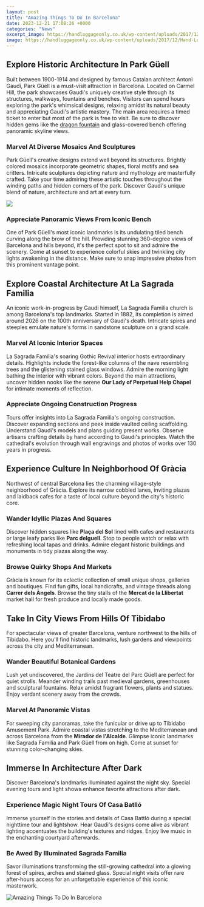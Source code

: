 ```yaml
---
layout: post
title: "Amazing Things To Do In Barcelona"
date: 2023-12-21 17:08:26 +0000
categories: "News"
excerpt_image: https://handluggageonly.co.uk/wp-content/uploads/2017/12/Hand-Luggage-Only-12-4.jpg
image: https://handluggageonly.co.uk/wp-content/uploads/2017/12/Hand-Luggage-Only-12-4.jpg
---
```


## Explore Historic Architecture In Park Güell
Built between 1900-1914 and designed by famous Catalan architect Antoni Gaudi, Park Güell is a must-visit attraction in Barcelona. Located on Carmel Hill, the park showcases Gaudi's uniquely creative style through its structures, walkways, fountains and benches. Visitors can spend hours exploring the park's whimsical designs, relaxing amidst its natural beauty and appreciating Gaudi's artistic mastery. The main area requires a timed ticket to enter but most of the park is free to visit. Be sure to discover hidden gems like the [dragon fountain](https://ustoday.github.io/2024-01-08-albert-einstein-et-le-d-xe9veloppement-des-armes-atomiques/) and glass-covered bench offering panoramic skyline views.
### Marvel At Diverse Mosaics And Sculptures
Park Güell's creative designs extend well beyond its structures. Brightly colored mosaics incorporate geometric shapes, floral motifs and sea critters. Intricate sculptures depicting nature and mythology are masterfully crafted. Take your time admiring these artistic touches throughout the winding paths and hidden corners of the park. Discover Gaudi's unique blend of nature, architecture and art at every turn.

![](https://handluggageonly.co.uk/wp-content/uploads/2017/12/Hand-Luggage-Only-19-2.jpg)
### Appreciate Panoramic Views From Iconic Bench
One of Park Güell's most iconic landmarks is its undulating tiled bench curving along the brow of the hill. Providing stunning 360-degree views of Barcelona and hills beyond, it's the perfect spot to sit and admire the scenery. Come at sunset to experience colorful skies and twinkling city lights awakening in the distance. Make sure to snap impressive photos from this prominent vantage point.  
## Explore Coastal Architecture At La Sagrada Familia
An iconic work-in-progress by Gaudi himself, La Sagrada Familia church is among Barcelona's top landmarks. Started in 1882, its completion is aimed around 2026 on the 100th anniversary of Gaudi's death. Intricate spires and steeples emulate nature's forms in sandstone sculpture on a grand scale.
### Marvel At Iconic Interior Spaces
La Sagrada Familia's soaring Gothic Revival interior hosts extraordinary details. Highlights include the forest-like columns of the nave resembling trees and the glistening stained glass windows. Admire the morning light bathing the interior with vibrant colors. Beyond the main attractions, uncover hidden nooks like the serene **Our Lady of Perpetual Help Chapel** for intimate moments of reflection. 
### Appreciate Ongoing Construction Progress
Tours offer insights into La Sagrada Familia's ongoing construction. Discover expanding sections and peek inside vaulted ceiling scaffolding. Understand Gaudi's models and plans guiding present works. Observe artisans crafting details by hand according to Gaudi's principles. Watch the cathedral's evolution through wall engravings and photos of works over 130 years in progress.
## Experience Culture In Neighborhood Of Gràcia
Northwest of central Barcelona lies the charming village-style neighborhood of Gràcia. Explore its narrow cobbled lanes, inviting plazas and laidback cafes for a taste of local culture beyond the city's historic core.
### Wander Idyllic Plazas And Squares  
Discover hidden squares like **Plaça del Sol** lined with cafes and restaurants or large leafy parks like **Parc delguell**. Stop to people watch or relax with refreshing local tapas and drinks. Admire elegant historic buildings and monuments in tidy plazas along the way. 
### Browse Quirky Shops And Markets
Gràcia is known for its eclectic collection of small unique shops, galleries and boutiques. Find fun gifts, local handicrafts, and vintage threads along **Carrer dels Àngels**. Browse the tiny stalls of the **Mercat de la Llibertat** market hall for fresh produce and locally made goods.
## Take In City Views From Hills Of Tibidabo 
For spectacular views of greater Barcelona, venture northwest to the hills of Tibidabo. Here you'll find historic landmarks, lush gardens and viewpoints across the city and Mediterranean.
### Wander Beautiful Botanical Gardens
Lush yet undiscovered, the Jardins del Teatre del Parc Güell are perfect for quiet strolls. Meander winding trails past medieval gardens, greenhouses and sculptural fountains. Relax amidst fragrant flowers, plants and statues. Enjoy verdant scenery away from the crowds. 
### Marvel At Panoramic Vistas 
For sweeping city panoramas, take the funicular or drive up to Tibidabo Amusement Park. Admire coastal vistas stretching to the Mediterranean and across Barcelona from the **Mirador de l'Alcalde**. Glimpse iconic landmarks like Sagrada Familia and Park Güell from on high. Come at sunset for stunning color-changing skies. 
## Immerse In Architecture After Dark
Discover Barcelona's landmarks illuminated against the night sky. Special evening tours and light shows enhance favorite attractions after dark. 
### Experience Magic Night Tours Of Casa Batlló
Immerse yourself in the stories and details of Casa Battló during a special nighttime tour and lightshow. Hear Gaudi's designs come alive as vibrant lighting accentuates the building's textures and ridges. Enjoy live music in the enchanting courtyard afterwards. 
### Be Awed By Illuminated Sagrada Familia 
Savor illuminations transforming the still-growing cathedral into a glowing forest of spires, arches and stained glass. Special night visits offer rare after-hours access for an unforgettable experience of this iconic masterwork.

![Amazing Things To Do In Barcelona](https://handluggageonly.co.uk/wp-content/uploads/2017/12/Hand-Luggage-Only-12-4.jpg)